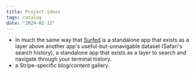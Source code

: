 ```yaml
---
title: Project ideas
tags: catalog
date: "2024-02-12"
---
```


- In much the same way that [Surfed](https://surfed.app/) is a standalone app that exists as a layer above another app's useful-but-unnavigable dataset (Safari's search history), a standalone app that exists as a layer to search and navigate through your terminal history.
- a Stripe-specific blog/content gallery.

